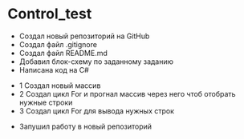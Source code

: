 # Control_test
* Создал новый репозиторий на GitHub
* Создал файл .gitignore
* Создал файл README.md
* Добавил блок-схему по заданному заданию
* Написана код на C#
- 1 Создал новый массив
- 2 Создал цикл For и прогнал массив через него чтоб отобрать нужные строки
- 3 Создал цикл For для вывода нужных строк
* Запушил работу в новый репозиторий
